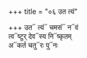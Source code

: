 +++
title = "०६ उत त्यं"

+++
उत᳓ त्यं᳓ चमसं᳓ न᳓वं  
त्व᳓ष्टुर् देव᳓स्य नि᳓ष्कृतम्  
अ᳓कर्त चतु᳓रः पु᳓नः